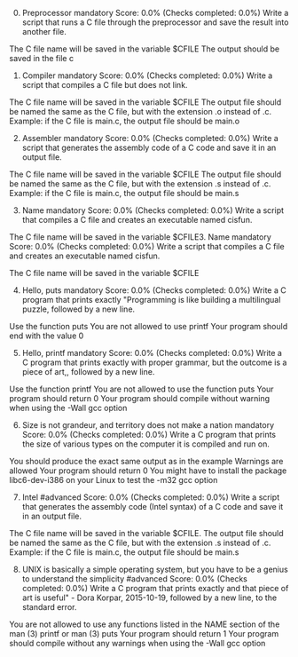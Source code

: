 0. Preprocessor
mandatory
Score: 0.0% (Checks completed: 0.0%)
Write a script that runs a C file through the preprocessor and save the result into another file.

The C file name will be saved in the variable $CFILE
The output should be saved in the file c

1. Compiler
mandatory
Score: 0.0% (Checks completed: 0.0%)
Write a script that compiles a C file but does not link.

The C file name will be saved in the variable $CFILE
The output file should be named the same as the C file, but with the extension .o instead of .c.
Example: if the C file is main.c, the output file should be main.o

2. Assembler
mandatory
Score: 0.0% (Checks completed: 0.0%)
Write a script that generates the assembly code of a C code and save it in an output file.

The C file name will be saved in the variable $CFILE
The output file should be named the same as the C file, but with the extension .s instead of .c.
Example: if the C file is main.c, the output file should be main.s

3. Name
mandatory
Score: 0.0% (Checks completed: 0.0%)
Write a script that compiles a C file and creates an executable named cisfun.

The C file name will be saved in the variable $CFILE3. Name
mandatory
Score: 0.0% (Checks completed: 0.0%)
Write a script that compiles a C file and creates an executable named cisfun.

The C file name will be saved in the variable $CFILE

4. Hello, puts
mandatory
Score: 0.0% (Checks completed: 0.0%)
Write a C program that prints exactly "Programming is like building a multilingual puzzle, followed by a new line.

Use the function puts
You are not allowed to use printf
Your program should end with the value 0

5. Hello, printf
mandatory
Score: 0.0% (Checks completed: 0.0%)
Write a C program that prints exactly with proper grammar, but the outcome is a piece of art,, followed by a new line.

Use the function printf
You are not allowed to use the function puts
Your program should return 0
Your program should compile without warning when using the -Wall gcc option

6. Size is not grandeur, and territory does not make a nation
mandatory
Score: 0.0% (Checks completed: 0.0%)
Write a C program that prints the size of various types on the computer it is compiled and run on.

You should produce the exact same output as in the example
Warnings are allowed
Your program should return 0
You might have to install the package libc6-dev-i386 on your Linux to test the -m32 gcc option

7. Intel
#advanced
Score: 0.0% (Checks completed: 0.0%)
Write a script that generates the assembly code (Intel syntax) of a C code and save it in an output file.

The C file name will be saved in the variable $CFILE.
The output file should be named the same as the C file, but with the extension .s instead of .c.
Example: if the C file is main.c, the output file should be main.s

8. UNIX is basically a simple operating system, but you have to be a genius to understand the simplicity
#advanced
Score: 0.0% (Checks completed: 0.0%)
Write a C program that prints exactly and that piece of art is useful" - Dora Korpar, 2015-10-19, followed by a new line, to the standard error.

You are not allowed to use any functions listed in the NAME section of the man (3) printf or man (3) puts
Your program should return 1
Your program should compile without any warnings when using the -Wall gcc option
